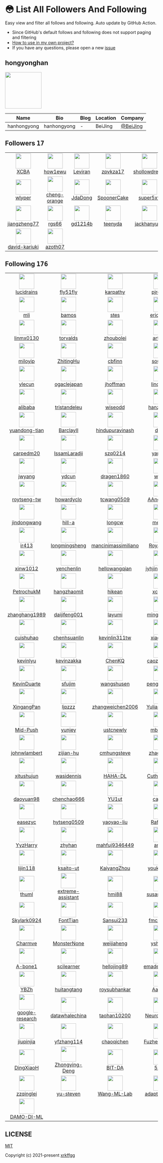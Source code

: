 # 😳 List All Followers And Following

 Easy view and filter all follows and following. Auto update by GitHub Action.

- Since GitHub's default follows and following does not support paging and filtering
- [How to use in my own project?](https://github.com/xrkffgg/list-all-followers-and-following/issues/1)
- If you have any questions, please open a new [issue](https://github.com/xrkffgg/list-all-followers-and-following/issues)

## hongyonghan

<img src="https://avatars.githubusercontent.com/u/53131561?v=4" width="120" />

| Name | Bio | Blog | Location | Company |
| -- | -- | -- | -- | -- |
| hanhongyong | hanhongyong | - | BeiJing | [@BeiJing](https://github.com/BeiJing) |

## Followers <kbd>17</kbd>

<table>
  <tr>
    <td width="150" align="center">
      <a href="https://github.com/XCBA">
        <img src="https://avatars.githubusercontent.com/u/107749581?v=4" width="50" />
        <br />
        XCBA
      </a>
    </td>
    <td width="150" align="center">
      <a href="https://github.com/how1ewu">
        <img src="https://avatars.githubusercontent.com/u/98788152?v=4" width="50" />
        <br />
        how1ewu
      </a>
    </td>
    <td width="150" align="center">
      <a href="https://github.com/Leviran">
        <img src="https://avatars.githubusercontent.com/u/72565002?v=4" width="50" />
        <br />
        Leviran
      </a>
    </td>
    <td width="150" align="center">
      <a href="https://github.com/zpvkza17">
        <img src="https://avatars.githubusercontent.com/u/67278628?v=4" width="50" />
        <br />
        zpvkza17
      </a>
    </td>
    <td width="150" align="center">
      <a href="https://github.com/shollowdream">
        <img src="https://avatars.githubusercontent.com/u/66812066?v=4" width="50" />
        <br />
        shollowdream
      </a>
    </td>
  </tr><tr>
    <td width="150" align="center">
      <a href="https://github.com/wlyper">
        <img src="https://avatars.githubusercontent.com/u/62128180?v=4" width="50" />
        <br />
        wlyper
      </a>
    </td>
    <td width="150" align="center">
      <a href="https://github.com/cheng-orange">
        <img src="https://avatars.githubusercontent.com/u/59793503?v=4" width="50" />
        <br />
        cheng-orange
      </a>
    </td>
    <td width="150" align="center">
      <a href="https://github.com/JdaDong">
        <img src="https://avatars.githubusercontent.com/u/51486235?v=4" width="50" />
        <br />
        JdaDong
      </a>
    </td>
    <td width="150" align="center">
      <a href="https://github.com/SpoonerCake">
        <img src="https://avatars.githubusercontent.com/u/49234232?v=4" width="50" />
        <br />
        SpoonerCake
      </a>
    </td>
    <td width="150" align="center">
      <a href="https://github.com/super5xy">
        <img src="https://avatars.githubusercontent.com/u/47842371?v=4" width="50" />
        <br />
        super5xy
      </a>
    </td>
  </tr><tr>
    <td width="150" align="center">
      <a href="https://github.com/jiangzheng77">
        <img src="https://avatars.githubusercontent.com/u/47706313?v=4" width="50" />
        <br />
        jiangzheng77
      </a>
    </td>
    <td width="150" align="center">
      <a href="https://github.com/rgs66">
        <img src="https://avatars.githubusercontent.com/u/39143290?v=4" width="50" />
        <br />
        rgs66
      </a>
    </td>
    <td width="150" align="center">
      <a href="https://github.com/gd1214b">
        <img src="https://avatars.githubusercontent.com/u/37929478?v=4" width="50" />
        <br />
        gd1214b
      </a>
    </td>
    <td width="150" align="center">
      <a href="https://github.com/teenyda">
        <img src="https://avatars.githubusercontent.com/u/32611864?v=4" width="50" />
        <br />
        teenyda
      </a>
    </td>
    <td width="150" align="center">
      <a href="https://github.com/jackhanyuan">
        <img src="https://avatars.githubusercontent.com/u/24978318?v=4" width="50" />
        <br />
        jackhanyuan
      </a>
    </td>
  </tr><tr>
    <td width="150" align="center">
      <a href="https://github.com/david-kariuki">
        <img src="https://avatars.githubusercontent.com/u/14153276?v=4" width="50" />
        <br />
        david-kariuki
      </a>
    </td>
    <td width="150" align="center">
      <a href="https://github.com/azoth07">
        <img src="https://avatars.githubusercontent.com/u/7674044?v=4" width="50" />
        <br />
        azoth07
      </a>
    </td>
    <td width="150" align="center">
    </td>
    <td width="150" align="center">
    </td>
    <td width="150" align="center">
    </td>
  </tr>
</table>

## Following <kbd>176</kbd>

<table>
  <tr>
    <td width="150" align="center">
      <a href="https://github.com/lucidrains">
        <img src="https://avatars.githubusercontent.com/u/108653?v=4" width="50" />
        <br />
        lucidrains
      </a>
    </td>
    <td width="150" align="center">
      <a href="https://github.com/fly51fly">
        <img src="https://avatars.githubusercontent.com/u/128885?v=4" width="50" />
        <br />
        fly51fly
      </a>
    </td>
    <td width="150" align="center">
      <a href="https://github.com/karpathy">
        <img src="https://avatars.githubusercontent.com/u/241138?v=4" width="50" />
        <br />
        karpathy
      </a>
    </td>
    <td width="150" align="center">
      <a href="https://github.com/pjreddie">
        <img src="https://avatars.githubusercontent.com/u/302108?v=4" width="50" />
        <br />
        pjreddie
      </a>
    </td>
    <td width="150" align="center">
      <a href="https://github.com/goodfeli">
        <img src="https://avatars.githubusercontent.com/u/387866?v=4" width="50" />
        <br />
        goodfeli
      </a>
    </td>
  </tr><tr>
    <td width="150" align="center">
      <a href="https://github.com/mli">
        <img src="https://avatars.githubusercontent.com/u/421857?v=4" width="50" />
        <br />
        mli
      </a>
    </td>
    <td width="150" align="center">
      <a href="https://github.com/bamos">
        <img src="https://avatars.githubusercontent.com/u/707462?v=4" width="50" />
        <br />
        bamos
      </a>
    </td>
    <td width="150" align="center">
      <a href="https://github.com/stes">
        <img src="https://avatars.githubusercontent.com/u/727984?v=4" width="50" />
        <br />
        stes
      </a>
    </td>
    <td width="150" align="center">
      <a href="https://github.com/erictzeng">
        <img src="https://avatars.githubusercontent.com/u/833004?v=4" width="50" />
        <br />
        erictzeng
      </a>
    </td>
    <td width="150" align="center">
      <a href="https://github.com/arunmallya">
        <img src="https://avatars.githubusercontent.com/u/838538?v=4" width="50" />
        <br />
        arunmallya
      </a>
    </td>
  </tr><tr>
    <td width="150" align="center">
      <a href="https://github.com/linmx0130">
        <img src="https://avatars.githubusercontent.com/u/975318?v=4" width="50" />
        <br />
        linmx0130
      </a>
    </td>
    <td width="150" align="center">
      <a href="https://github.com/torvalds">
        <img src="https://avatars.githubusercontent.com/u/1024025?v=4" width="50" />
        <br />
        torvalds
      </a>
    </td>
    <td width="150" align="center">
      <a href="https://github.com/zhoubolei">
        <img src="https://avatars.githubusercontent.com/u/1149687?v=4" width="50" />
        <br />
        zhoubolei
      </a>
    </td>
    <td width="150" align="center">
      <a href="https://github.com/artix41">
        <img src="https://avatars.githubusercontent.com/u/1157968?v=4" width="50" />
        <br />
        artix41
      </a>
    </td>
    <td width="150" align="center">
      <a href="https://github.com/rbgirshick">
        <img src="https://avatars.githubusercontent.com/u/1190634?v=4" width="50" />
        <br />
        rbgirshick
      </a>
    </td>
  </tr><tr>
    <td width="150" align="center">
      <a href="https://github.com/miloyip">
        <img src="https://avatars.githubusercontent.com/u/1195774?v=4" width="50" />
        <br />
        miloyip
      </a>
    </td>
    <td width="150" align="center">
      <a href="https://github.com/ZhitingHu">
        <img src="https://avatars.githubusercontent.com/u/1204484?v=4" width="50" />
        <br />
        ZhitingHu
      </a>
    </td>
    <td width="150" align="center">
      <a href="https://github.com/cbfinn">
        <img src="https://avatars.githubusercontent.com/u/1254657?v=4" width="50" />
        <br />
        cbfinn
      </a>
    </td>
    <td width="150" align="center">
      <a href="https://github.com/soumith">
        <img src="https://avatars.githubusercontent.com/u/1310570?v=4" width="50" />
        <br />
        soumith
      </a>
    </td>
    <td width="150" align="center">
      <a href="https://github.com/rflamary">
        <img src="https://avatars.githubusercontent.com/u/1386873?v=4" width="50" />
        <br />
        rflamary
      </a>
    </td>
  </tr><tr>
    <td width="150" align="center">
      <a href="https://github.com/ylecun">
        <img src="https://avatars.githubusercontent.com/u/1435513?v=4" width="50" />
        <br />
        ylecun
      </a>
    </td>
    <td width="150" align="center">
      <a href="https://github.com/ogaclejapan">
        <img src="https://avatars.githubusercontent.com/u/1496485?v=4" width="50" />
        <br />
        ogaclejapan
      </a>
    </td>
    <td width="150" align="center">
      <a href="https://github.com/jhoffman">
        <img src="https://avatars.githubusercontent.com/u/1610783?v=4" width="50" />
        <br />
        jhoffman
      </a>
    </td>
    <td width="150" align="center">
      <a href="https://github.com/lindahua">
        <img src="https://avatars.githubusercontent.com/u/1900250?v=4" width="50" />
        <br />
        lindahua
      </a>
    </td>
    <td width="150" align="center">
      <a href="https://github.com/junyanz">
        <img src="https://avatars.githubusercontent.com/u/1924757?v=4" width="50" />
        <br />
        junyanz
      </a>
    </td>
  </tr><tr>
    <td width="150" align="center">
      <a href="https://github.com/alibaba">
        <img src="https://avatars.githubusercontent.com/u/1961952?v=4" width="50" />
        <br />
        alibaba
      </a>
    </td>
    <td width="150" align="center">
      <a href="https://github.com/tristandeleu">
        <img src="https://avatars.githubusercontent.com/u/2018752?v=4" width="50" />
        <br />
        tristandeleu
      </a>
    </td>
    <td width="150" align="center">
      <a href="https://github.com/wiseodd">
        <img src="https://avatars.githubusercontent.com/u/2296722?v=4" width="50" />
        <br />
        wiseodd
      </a>
    </td>
    <td width="150" align="center">
      <a href="https://github.com/hanzhaoml">
        <img src="https://avatars.githubusercontent.com/u/2367092?v=4" width="50" />
        <br />
        hanzhaoml
      </a>
    </td>
    <td width="150" align="center">
      <a href="https://github.com/jcjohnson">
        <img src="https://avatars.githubusercontent.com/u/2718714?v=4" width="50" />
        <br />
        jcjohnson
      </a>
    </td>
  </tr><tr>
    <td width="150" align="center">
      <a href="https://github.com/yuandong-tian">
        <img src="https://avatars.githubusercontent.com/u/2973937?v=4" width="50" />
        <br />
        yuandong-tian
      </a>
    </td>
    <td width="150" align="center">
      <a href="https://github.com/BarclayII">
        <img src="https://avatars.githubusercontent.com/u/2978100?v=4" width="50" />
        <br />
        BarclayII
      </a>
    </td>
    <td width="150" align="center">
      <a href="https://github.com/hindupuravinash">
        <img src="https://avatars.githubusercontent.com/u/3033246?v=4" width="50" />
        <br />
        hindupuravinash
      </a>
    </td>
    <td width="150" align="center">
      <a href="https://github.com/ddtm">
        <img src="https://avatars.githubusercontent.com/u/3285481?v=4" width="50" />
        <br />
        ddtm
      </a>
    </td>
    <td width="150" align="center">
      <a href="https://github.com/iamaziz">
        <img src="https://avatars.githubusercontent.com/u/3298308?v=4" width="50" />
        <br />
        iamaziz
      </a>
    </td>
  </tr><tr>
    <td width="150" align="center">
      <a href="https://github.com/carpedm20">
        <img src="https://avatars.githubusercontent.com/u/3346407?v=4" width="50" />
        <br />
        carpedm20
      </a>
    </td>
    <td width="150" align="center">
      <a href="https://github.com/IssamLaradji">
        <img src="https://avatars.githubusercontent.com/u/3382128?v=4" width="50" />
        <br />
        IssamLaradji
      </a>
    </td>
    <td width="150" align="center">
      <a href="https://github.com/szq0214">
        <img src="https://avatars.githubusercontent.com/u/3794909?v=4" width="50" />
        <br />
        szq0214
      </a>
    </td>
    <td width="150" align="center">
      <a href="https://github.com/yaringal">
        <img src="https://avatars.githubusercontent.com/u/3817641?v=4" width="50" />
        <br />
        yaringal
      </a>
    </td>
    <td width="150" align="center">
      <a href="https://github.com/floodsung">
        <img src="https://avatars.githubusercontent.com/u/3880963?v=4" width="50" />
        <br />
        floodsung
      </a>
    </td>
  </tr><tr>
    <td width="150" align="center">
      <a href="https://github.com/jwyang">
        <img src="https://avatars.githubusercontent.com/u/3894247?v=4" width="50" />
        <br />
        jwyang
      </a>
    </td>
    <td width="150" align="center">
      <a href="https://github.com/ydcun">
        <img src="https://avatars.githubusercontent.com/u/4220967?v=4" width="50" />
        <br />
        ydcun
      </a>
    </td>
    <td width="150" align="center">
      <a href="https://github.com/dragen1860">
        <img src="https://avatars.githubusercontent.com/u/4252555?v=4" width="50" />
        <br />
        dragen1860
      </a>
    </td>
    <td width="150" align="center">
      <a href="https://github.com/wtliao">
        <img src="https://avatars.githubusercontent.com/u/4618954?v=4" width="50" />
        <br />
        wtliao
      </a>
    </td>
    <td width="150" align="center">
      <a href="https://github.com/Cadene">
        <img src="https://avatars.githubusercontent.com/u/4681518?v=4" width="50" />
        <br />
        Cadene
      </a>
    </td>
  </tr><tr>
    <td width="150" align="center">
      <a href="https://github.com/roytseng-tw">
        <img src="https://avatars.githubusercontent.com/u/5027936?v=4" width="50" />
        <br />
        roytseng-tw
      </a>
    </td>
    <td width="150" align="center">
      <a href="https://github.com/howardyclo">
        <img src="https://avatars.githubusercontent.com/u/5404410?v=4" width="50" />
        <br />
        howardyclo
      </a>
    </td>
    <td width="150" align="center">
      <a href="https://github.com/tcwang0509">
        <img src="https://avatars.githubusercontent.com/u/5497944?v=4" width="50" />
        <br />
        tcwang0509
      </a>
    </td>
    <td width="150" align="center">
      <a href="https://github.com/AAnoosheh">
        <img src="https://avatars.githubusercontent.com/u/5615503?v=4" width="50" />
        <br />
        AAnoosheh
      </a>
    </td>
    <td width="150" align="center">
      <a href="https://github.com/shurans">
        <img src="https://avatars.githubusercontent.com/u/5804738?v=4" width="50" />
        <br />
        shurans
      </a>
    </td>
  </tr><tr>
    <td width="150" align="center">
      <a href="https://github.com/jindongwang">
        <img src="https://avatars.githubusercontent.com/u/6158206?v=4" width="50" />
        <br />
        jindongwang
      </a>
    </td>
    <td width="150" align="center">
      <a href="https://github.com/hill-a">
        <img src="https://avatars.githubusercontent.com/u/6171343?v=4" width="50" />
        <br />
        hill-a
      </a>
    </td>
    <td width="150" align="center">
      <a href="https://github.com/longcw">
        <img src="https://avatars.githubusercontent.com/u/6198400?v=4" width="50" />
        <br />
        longcw
      </a>
    </td>
    <td width="150" align="center">
      <a href="https://github.com/meetps">
        <img src="https://avatars.githubusercontent.com/u/6251729?v=4" width="50" />
        <br />
        meetps
      </a>
    </td>
    <td width="150" align="center">
      <a href="https://github.com/ChenglongChen">
        <img src="https://avatars.githubusercontent.com/u/6316171?v=4" width="50" />
        <br />
        ChenglongChen
      </a>
    </td>
  </tr><tr>
    <td width="150" align="center">
      <a href="https://github.com/ir413">
        <img src="https://avatars.githubusercontent.com/u/6415258?v=4" width="50" />
        <br />
        ir413
      </a>
    </td>
    <td width="150" align="center">
      <a href="https://github.com/longmingsheng">
        <img src="https://avatars.githubusercontent.com/u/6441121?v=4" width="50" />
        <br />
        longmingsheng
      </a>
    </td>
    <td width="150" align="center">
      <a href="https://github.com/mancinimassimiliano">
        <img src="https://avatars.githubusercontent.com/u/6758182?v=4" width="50" />
        <br />
        mancinimassimiliano
      </a>
    </td>
    <td width="150" align="center">
      <a href="https://github.com/RoyalVane">
        <img src="https://avatars.githubusercontent.com/u/6834885?v=4" width="50" />
        <br />
        RoyalVane
      </a>
    </td>
    <td width="150" align="center">
      <a href="https://github.com/nasimrahaman">
        <img src="https://avatars.githubusercontent.com/u/7032458?v=4" width="50" />
        <br />
        nasimrahaman
      </a>
    </td>
  </tr><tr>
    <td width="150" align="center">
      <a href="https://github.com/xinw1012">
        <img src="https://avatars.githubusercontent.com/u/7043460?v=4" width="50" />
        <br />
        xinw1012
      </a>
    </td>
    <td width="150" align="center">
      <a href="https://github.com/yenchenlin">
        <img src="https://avatars.githubusercontent.com/u/7057863?v=4" width="50" />
        <br />
        yenchenlin
      </a>
    </td>
    <td width="150" align="center">
      <a href="https://github.com/hellowangqian">
        <img src="https://avatars.githubusercontent.com/u/7327614?v=4" width="50" />
        <br />
        hellowangqian
      </a>
    </td>
    <td width="150" align="center">
      <a href="https://github.com/jyhjinghwang">
        <img src="https://avatars.githubusercontent.com/u/7334548?v=4" width="50" />
        <br />
        jyhjinghwang
      </a>
    </td>
    <td width="150" align="center">
      <a href="https://github.com/yyuanad">
        <img src="https://avatars.githubusercontent.com/u/7336485?v=4" width="50" />
        <br />
        yyuanad
      </a>
    </td>
  </tr><tr>
    <td width="150" align="center">
      <a href="https://github.com/PetrochukM">
        <img src="https://avatars.githubusercontent.com/u/7424737?v=4" width="50" />
        <br />
        PetrochukM
      </a>
    </td>
    <td width="150" align="center">
      <a href="https://github.com/hangzhaomit">
        <img src="https://avatars.githubusercontent.com/u/7707670?v=4" width="50" />
        <br />
        hangzhaomit
      </a>
    </td>
    <td width="150" align="center">
      <a href="https://github.com/hikean">
        <img src="https://avatars.githubusercontent.com/u/7871955?v=4" width="50" />
        <br />
        hikean
      </a>
    </td>
    <td width="150" align="center">
      <a href="https://github.com/xcpeng">
        <img src="https://avatars.githubusercontent.com/u/7874222?v=4" width="50" />
        <br />
        xcpeng
      </a>
    </td>
    <td width="150" align="center">
      <a href="https://github.com/wzsong17">
        <img src="https://avatars.githubusercontent.com/u/7880567?v=4" width="50" />
        <br />
        wzsong17
      </a>
    </td>
  </tr><tr>
    <td width="150" align="center">
      <a href="https://github.com/zhanghang1989">
        <img src="https://avatars.githubusercontent.com/u/8041160?v=4" width="50" />
        <br />
        zhanghang1989
      </a>
    </td>
    <td width="150" align="center">
      <a href="https://github.com/daijifeng001">
        <img src="https://avatars.githubusercontent.com/u/8341653?v=4" width="50" />
        <br />
        daijifeng001
      </a>
    </td>
    <td width="150" align="center">
      <a href="https://github.com/layumi">
        <img src="https://avatars.githubusercontent.com/u/8390471?v=4" width="50" />
        <br />
        layumi
      </a>
    </td>
    <td width="150" align="center">
      <a href="https://github.com/mingyuliutw">
        <img src="https://avatars.githubusercontent.com/u/8594682?v=4" width="50" />
        <br />
        mingyuliutw
      </a>
    </td>
    <td width="150" align="center">
      <a href="https://github.com/jvanvugt">
        <img src="https://avatars.githubusercontent.com/u/8615579?v=4" width="50" />
        <br />
        jvanvugt
      </a>
    </td>
  </tr><tr>
    <td width="150" align="center">
      <a href="https://github.com/cuishuhao">
        <img src="https://avatars.githubusercontent.com/u/9152900?v=4" width="50" />
        <br />
        cuishuhao
      </a>
    </td>
    <td width="150" align="center">
      <a href="https://github.com/chenhsuanlin">
        <img src="https://avatars.githubusercontent.com/u/9806735?v=4" width="50" />
        <br />
        chenhsuanlin
      </a>
    </td>
    <td width="150" align="center">
      <a href="https://github.com/kevinlin311tw">
        <img src="https://avatars.githubusercontent.com/u/9973040?v=4" width="50" />
        <br />
        kevinlin311tw
      </a>
    </td>
    <td width="150" align="center">
      <a href="https://github.com/xiaolonw">
        <img src="https://avatars.githubusercontent.com/u/10133277?v=4" width="50" />
        <br />
        xiaolonw
      </a>
    </td>
    <td width="150" align="center">
      <a href="https://github.com/fungtion">
        <img src="https://avatars.githubusercontent.com/u/10267392?v=4" width="50" />
        <br />
        fungtion
      </a>
    </td>
  </tr><tr>
    <td width="150" align="center">
      <a href="https://github.com/kevinlyu">
        <img src="https://avatars.githubusercontent.com/u/10331215?v=4" width="50" />
        <br />
        kevinlyu
      </a>
    </td>
    <td width="150" align="center">
      <a href="https://github.com/kevinzakka">
        <img src="https://avatars.githubusercontent.com/u/10518920?v=4" width="50" />
        <br />
        kevinzakka
      </a>
    </td>
    <td width="150" align="center">
      <a href="https://github.com/ChenKQ">
        <img src="https://avatars.githubusercontent.com/u/10692989?v=4" width="50" />
        <br />
        ChenKQ
      </a>
    </td>
    <td width="150" align="center">
      <a href="https://github.com/caozhangjie">
        <img src="https://avatars.githubusercontent.com/u/10905817?v=4" width="50" />
        <br />
        caozhangjie
      </a>
    </td>
    <td width="150" align="center">
      <a href="https://github.com/KaimingHe">
        <img src="https://avatars.githubusercontent.com/u/11435359?v=4" width="50" />
        <br />
        KaimingHe
      </a>
    </td>
  </tr><tr>
    <td width="150" align="center">
      <a href="https://github.com/KevinDuarte">
        <img src="https://avatars.githubusercontent.com/u/11702197?v=4" width="50" />
        <br />
        KevinDuarte
      </a>
    </td>
    <td width="150" align="center">
      <a href="https://github.com/sfujim">
        <img src="https://avatars.githubusercontent.com/u/12649111?v=4" width="50" />
        <br />
        sfujim
      </a>
    </td>
    <td width="150" align="center">
      <a href="https://github.com/wangshusen">
        <img src="https://avatars.githubusercontent.com/u/12660689?v=4" width="50" />
        <br />
        wangshusen
      </a>
    </td>
    <td width="150" align="center">
      <a href="https://github.com/peng-zhihui">
        <img src="https://avatars.githubusercontent.com/u/12994887?v=4" width="50" />
        <br />
        peng-zhihui
      </a>
    </td>
    <td width="150" align="center">
      <a href="https://github.com/lemairecarl">
        <img src="https://avatars.githubusercontent.com/u/13444373?v=4" width="50" />
        <br />
        lemairecarl
      </a>
    </td>
  </tr><tr>
    <td width="150" align="center">
      <a href="https://github.com/XingangPan">
        <img src="https://avatars.githubusercontent.com/u/13579537?v=4" width="50" />
        <br />
        XingangPan
      </a>
    </td>
    <td width="150" align="center">
      <a href="https://github.com/ljpzzz">
        <img src="https://avatars.githubusercontent.com/u/13940977?v=4" width="50" />
        <br />
        ljpzzz
      </a>
    </td>
    <td width="150" align="center">
      <a href="https://github.com/zhangweichen2006">
        <img src="https://avatars.githubusercontent.com/u/14069331?v=4" width="50" />
        <br />
        zhangweichen2006
      </a>
    </td>
    <td width="150" align="center">
      <a href="https://github.com/Yuliang-Zou">
        <img src="https://avatars.githubusercontent.com/u/14304413?v=4" width="50" />
        <br />
        Yuliang-Zou
      </a>
    </td>
    <td width="150" align="center">
      <a href="https://github.com/openai">
        <img src="https://avatars.githubusercontent.com/u/14957082?v=4" width="50" />
        <br />
        openai
      </a>
    </td>
  </tr><tr>
    <td width="150" align="center">
      <a href="https://github.com/Mid-Push">
        <img src="https://avatars.githubusercontent.com/u/15361574?v=4" width="50" />
        <br />
        Mid-Push
      </a>
    </td>
    <td width="150" align="center">
      <a href="https://github.com/yunjey">
        <img src="https://avatars.githubusercontent.com/u/15663219?v=4" width="50" />
        <br />
        yunjey
      </a>
    </td>
    <td width="150" align="center">
      <a href="https://github.com/ustcnewly">
        <img src="https://avatars.githubusercontent.com/u/15941611?v=4" width="50" />
        <br />
        ustcnewly
      </a>
    </td>
    <td width="150" align="center">
      <a href="https://github.com/mbadry1">
        <img src="https://avatars.githubusercontent.com/u/16426491?v=4" width="50" />
        <br />
        mbadry1
      </a>
    </td>
    <td width="150" align="center">
      <a href="https://github.com/phquang">
        <img src="https://avatars.githubusercontent.com/u/16700047?v=4" width="50" />
        <br />
        phquang
      </a>
    </td>
  </tr><tr>
    <td width="150" align="center">
      <a href="https://github.com/johnwlambert">
        <img src="https://avatars.githubusercontent.com/u/16724970?v=4" width="50" />
        <br />
        johnwlambert
      </a>
    </td>
    <td width="150" align="center">
      <a href="https://github.com/zijian-hu">
        <img src="https://avatars.githubusercontent.com/u/16883354?v=4" width="50" />
        <br />
        zijian-hu
      </a>
    </td>
    <td width="150" align="center">
      <a href="https://github.com/cmhungsteve">
        <img src="https://avatars.githubusercontent.com/u/17039429?v=4" width="50" />
        <br />
        cmhungsteve
      </a>
    </td>
    <td width="150" align="center">
      <a href="https://github.com/zhaoxin94">
        <img src="https://avatars.githubusercontent.com/u/17290908?v=4" width="50" />
        <br />
        zhaoxin94
      </a>
    </td>
    <td width="150" align="center">
      <a href="https://github.com/yichuan9527">
        <img src="https://avatars.githubusercontent.com/u/17669470?v=4" width="50" />
        <br />
        yichuan9527
      </a>
    </td>
  </tr><tr>
    <td width="150" align="center">
      <a href="https://github.com/xjtushujun">
        <img src="https://avatars.githubusercontent.com/u/17907867?v=4" width="50" />
        <br />
        xjtushujun
      </a>
    </td>
    <td width="150" align="center">
      <a href="https://github.com/wasidennis">
        <img src="https://avatars.githubusercontent.com/u/18225595?v=4" width="50" />
        <br />
        wasidennis
      </a>
    </td>
    <td width="150" align="center">
      <a href="https://github.com/HAHA-DL">
        <img src="https://avatars.githubusercontent.com/u/18346093?v=4" width="50" />
        <br />
        HAHA-DL
      </a>
    </td>
    <td width="150" align="center">
      <a href="https://github.com/CuthbertCai">
        <img src="https://avatars.githubusercontent.com/u/18358406?v=4" width="50" />
        <br />
        CuthbertCai
      </a>
    </td>
    <td width="150" align="center">
      <a href="https://github.com/yuhuayc">
        <img src="https://avatars.githubusercontent.com/u/18379208?v=4" width="50" />
        <br />
        yuhuayc
      </a>
    </td>
  </tr><tr>
    <td width="150" align="center">
      <a href="https://github.com/daoyuan98">
        <img src="https://avatars.githubusercontent.com/u/19143104?v=4" width="50" />
        <br />
        daoyuan98
      </a>
    </td>
    <td width="150" align="center">
      <a href="https://github.com/chenchao666">
        <img src="https://avatars.githubusercontent.com/u/19189439?v=4" width="50" />
        <br />
        chenchao666
      </a>
    </td>
    <td width="150" align="center">
      <a href="https://github.com/YU1ut">
        <img src="https://avatars.githubusercontent.com/u/19549807?v=4" width="50" />
        <br />
        YU1ut
      </a>
    </td>
    <td width="150" align="center">
      <a href="https://github.com/canyilu">
        <img src="https://avatars.githubusercontent.com/u/19604045?v=4" width="50" />
        <br />
        canyilu
      </a>
    </td>
    <td width="150" align="center">
      <a href="https://github.com/yzou2">
        <img src="https://avatars.githubusercontent.com/u/20036855?v=4" width="50" />
        <br />
        yzou2
      </a>
    </td>
  </tr><tr>
    <td width="150" align="center">
      <a href="https://github.com/easezyc">
        <img src="https://avatars.githubusercontent.com/u/20279673?v=4" width="50" />
        <br />
        easezyc
      </a>
    </td>
    <td width="150" align="center">
      <a href="https://github.com/hytseng0509">
        <img src="https://avatars.githubusercontent.com/u/20281576?v=4" width="50" />
        <br />
        hytseng0509
      </a>
    </td>
    <td width="150" align="center">
      <a href="https://github.com/yaoyao-liu">
        <img src="https://avatars.githubusercontent.com/u/20499376?v=4" width="50" />
        <br />
        yaoyao-liu
      </a>
    </td>
    <td width="150" align="center">
      <a href="https://github.com/Rafael1s">
        <img src="https://avatars.githubusercontent.com/u/20628246?v=4" width="50" />
        <br />
        Rafael1s
      </a>
    </td>
    <td width="150" align="center">
      <a href="https://github.com/vinodkkurmi">
        <img src="https://avatars.githubusercontent.com/u/20721737?v=4" width="50" />
        <br />
        vinodkkurmi
      </a>
    </td>
  </tr><tr>
    <td width="150" align="center">
      <a href="https://github.com/YyzHarry">
        <img src="https://avatars.githubusercontent.com/u/20859049?v=4" width="50" />
        <br />
        YyzHarry
      </a>
    </td>
    <td width="150" align="center">
      <a href="https://github.com/zhyhan">
        <img src="https://avatars.githubusercontent.com/u/21017200?v=4" width="50" />
        <br />
        zhyhan
      </a>
    </td>
    <td width="150" align="center">
      <a href="https://github.com/mahfuj9346449">
        <img src="https://avatars.githubusercontent.com/u/22044404?v=4" width="50" />
        <br />
        mahfuj9346449
      </a>
    </td>
    <td width="150" align="center">
      <a href="https://github.com/amusi">
        <img src="https://avatars.githubusercontent.com/u/22436957?v=4" width="50" />
        <br />
        amusi
      </a>
    </td>
    <td width="150" align="center">
      <a href="https://github.com/vaibhavnaagar">
        <img src="https://avatars.githubusercontent.com/u/22620738?v=4" width="50" />
        <br />
        vaibhavnaagar
      </a>
    </td>
  </tr><tr>
    <td width="150" align="center">
      <a href="https://github.com/lijin118">
        <img src="https://avatars.githubusercontent.com/u/22785405?v=4" width="50" />
        <br />
        lijin118
      </a>
    </td>
    <td width="150" align="center">
      <a href="https://github.com/ksaito-ut">
        <img src="https://avatars.githubusercontent.com/u/22871553?v=4" width="50" />
        <br />
        ksaito-ut
      </a>
    </td>
    <td width="150" align="center">
      <a href="https://github.com/KaiyangZhou">
        <img src="https://avatars.githubusercontent.com/u/22972972?v=4" width="50" />
        <br />
        KaiyangZhou
      </a>
    </td>
    <td width="150" align="center">
      <a href="https://github.com/youkaichao">
        <img src="https://avatars.githubusercontent.com/u/23236638?v=4" width="50" />
        <br />
        youkaichao
      </a>
    </td>
    <td width="150" align="center">
      <a href="https://github.com/yuleiniu">
        <img src="https://avatars.githubusercontent.com/u/23349888?v=4" width="50" />
        <br />
        yuleiniu
      </a>
    </td>
  </tr><tr>
    <td width="150" align="center">
      <a href="https://github.com/thuml">
        <img src="https://avatars.githubusercontent.com/u/23359141?v=4" width="50" />
        <br />
        thuml
      </a>
    </td>
    <td width="150" align="center">
      <a href="https://github.com/extreme-assistant">
        <img src="https://avatars.githubusercontent.com/u/23378199?v=4" width="50" />
        <br />
        extreme-assistant
      </a>
    </td>
    <td width="150" align="center">
      <a href="https://github.com/hmi88">
        <img src="https://avatars.githubusercontent.com/u/23426113?v=4" width="50" />
        <br />
        hmi88
      </a>
    </td>
    <td width="150" align="center">
      <a href="https://github.com/susanli2016">
        <img src="https://avatars.githubusercontent.com/u/24217243?v=4" width="50" />
        <br />
        susanli2016
      </a>
    </td>
    <td width="150" align="center">
      <a href="https://github.com/KaihuaTang">
        <img src="https://avatars.githubusercontent.com/u/24402685?v=4" width="50" />
        <br />
        KaihuaTang
      </a>
    </td>
  </tr><tr>
    <td width="150" align="center">
      <a href="https://github.com/Skylark0924">
        <img src="https://avatars.githubusercontent.com/u/24936522?v=4" width="50" />
        <br />
        Skylark0924
      </a>
    </td>
    <td width="150" align="center">
      <a href="https://github.com/FontTian">
        <img src="https://avatars.githubusercontent.com/u/26818667?v=4" width="50" />
        <br />
        FontTian
      </a>
    </td>
    <td width="150" align="center">
      <a href="https://github.com/Sansui233">
        <img src="https://avatars.githubusercontent.com/u/27474981?v=4" width="50" />
        <br />
        Sansui233
      </a>
    </td>
    <td width="150" align="center">
      <a href="https://github.com/fmcarlucci">
        <img src="https://avatars.githubusercontent.com/u/27766473?v=4" width="50" />
        <br />
        fmcarlucci
      </a>
    </td>
    <td width="150" align="center">
      <a href="https://github.com/LovelyBuggies">
        <img src="https://avatars.githubusercontent.com/u/29083689?v=4" width="50" />
        <br />
        LovelyBuggies
      </a>
    </td>
  </tr><tr>
    <td width="150" align="center">
      <a href="https://github.com/Charmve">
        <img src="https://avatars.githubusercontent.com/u/29084184?v=4" width="50" />
        <br />
        Charmve
      </a>
    </td>
    <td width="150" align="center">
      <a href="https://github.com/MonsterNone">
        <img src="https://avatars.githubusercontent.com/u/29427250?v=4" width="50" />
        <br />
        MonsterNone
      </a>
    </td>
    <td width="150" align="center">
      <a href="https://github.com/weijiaheng">
        <img src="https://avatars.githubusercontent.com/u/31925750?v=4" width="50" />
        <br />
        weijiaheng
      </a>
    </td>
    <td width="150" align="center">
      <a href="https://github.com/yshen22">
        <img src="https://avatars.githubusercontent.com/u/32374479?v=4" width="50" />
        <br />
        yshen22
      </a>
    </td>
    <td width="150" align="center">
      <a href="https://github.com/Wangt-CN">
        <img src="https://avatars.githubusercontent.com/u/32795963?v=4" width="50" />
        <br />
        Wangt-CN
      </a>
    </td>
  </tr><tr>
    <td width="150" align="center">
      <a href="https://github.com/A-bone1">
        <img src="https://avatars.githubusercontent.com/u/33772094?v=4" width="50" />
        <br />
        A-bone1
      </a>
    </td>
    <td width="150" align="center">
      <a href="https://github.com/scilearner">
        <img src="https://avatars.githubusercontent.com/u/33806048?v=4" width="50" />
        <br />
        scilearner
      </a>
    </td>
    <td width="150" align="center">
      <a href="https://github.com/hellojing89">
        <img src="https://avatars.githubusercontent.com/u/37859707?v=4" width="50" />
        <br />
        hellojing89
      </a>
    </td>
    <td width="150" align="center">
      <a href="https://github.com/emadeldeen24">
        <img src="https://avatars.githubusercontent.com/u/37911596?v=4" width="50" />
        <br />
        emadeldeen24
      </a>
    </td>
    <td width="150" align="center">
      <a href="https://github.com/qianrusun1015">
        <img src="https://avatars.githubusercontent.com/u/39019156?v=4" width="50" />
        <br />
        qianrusun1015
      </a>
    </td>
  </tr><tr>
    <td width="150" align="center">
      <a href="https://github.com/YBZh">
        <img src="https://avatars.githubusercontent.com/u/41507970?v=4" width="50" />
        <br />
        YBZh
      </a>
    </td>
    <td width="150" align="center">
      <a href="https://github.com/huitangtang">
        <img src="https://avatars.githubusercontent.com/u/42053362?v=4" width="50" />
        <br />
        huitangtang
      </a>
    </td>
    <td width="150" align="center">
      <a href="https://github.com/roysubhankar">
        <img src="https://avatars.githubusercontent.com/u/42292050?v=4" width="50" />
        <br />
        roysubhankar
      </a>
    </td>
    <td width="150" align="center">
      <a href="https://github.com/AadSah">
        <img src="https://avatars.githubusercontent.com/u/42816120?v=4" width="50" />
        <br />
        AadSah
      </a>
    </td>
    <td width="150" align="center">
      <a href="https://github.com/kmakise">
        <img src="https://avatars.githubusercontent.com/u/43256731?v=4" width="50" />
        <br />
        kmakise
      </a>
    </td>
  </tr><tr>
    <td width="150" align="center">
      <a href="https://github.com/google-research">
        <img src="https://avatars.githubusercontent.com/u/43830688?v=4" width="50" />
        <br />
        google-research
      </a>
    </td>
    <td width="150" align="center">
      <a href="https://github.com/datawhalechina">
        <img src="https://avatars.githubusercontent.com/u/46047812?v=4" width="50" />
        <br />
        datawhalechina
      </a>
    </td>
    <td width="150" align="center">
      <a href="https://github.com/taohan10200">
        <img src="https://avatars.githubusercontent.com/u/46162738?v=4" width="50" />
        <br />
        taohan10200
      </a>
    </td>
    <td width="150" align="center">
      <a href="https://github.com/NeuronDance">
        <img src="https://avatars.githubusercontent.com/u/47145013?v=4" width="50" />
        <br />
        NeuronDance
      </a>
    </td>
    <td width="150" align="center">
      <a href="https://github.com/chenchau">
        <img src="https://avatars.githubusercontent.com/u/48696007?v=4" width="50" />
        <br />
        chenchau
      </a>
    </td>
  </tr><tr>
    <td width="150" align="center">
      <a href="https://github.com/jiupinjia">
        <img src="https://avatars.githubusercontent.com/u/51430557?v=4" width="50" />
        <br />
        jiupinjia
      </a>
    </td>
    <td width="150" align="center">
      <a href="https://github.com/yfzhang114">
        <img src="https://avatars.githubusercontent.com/u/53161950?v=4" width="50" />
        <br />
        yfzhang114
      </a>
    </td>
    <td width="150" align="center">
      <a href="https://github.com/chaoqichen">
        <img src="https://avatars.githubusercontent.com/u/53174598?v=4" width="50" />
        <br />
        chaoqichen
      </a>
    </td>
    <td width="150" align="center">
      <a href="https://github.com/FuzhenZhuang">
        <img src="https://avatars.githubusercontent.com/u/53433080?v=4" width="50" />
        <br />
        FuzhenZhuang
      </a>
    </td>
    <td width="150" align="center">
      <a href="https://github.com/XIU2">
        <img src="https://avatars.githubusercontent.com/u/54703944?v=4" width="50" />
        <br />
        XIU2
      </a>
    </td>
  </tr><tr>
    <td width="150" align="center">
      <a href="https://github.com/DingXiaoH">
        <img src="https://avatars.githubusercontent.com/u/55726946?v=4" width="50" />
        <br />
        DingXiaoH
      </a>
    </td>
    <td width="150" align="center">
      <a href="https://github.com/Zhongying-Deng">
        <img src="https://avatars.githubusercontent.com/u/58741831?v=4" width="50" />
        <br />
        Zhongying-Deng
      </a>
    </td>
    <td width="150" align="center">
      <a href="https://github.com/BIT-DA">
        <img src="https://avatars.githubusercontent.com/u/59510937?v=4" width="50" />
        <br />
        BIT-DA
      </a>
    </td>
    <td width="150" align="center">
      <a href="https://github.com/52CV">
        <img src="https://avatars.githubusercontent.com/u/62801906?v=4" width="50" />
        <br />
        52CV
      </a>
    </td>
    <td width="150" align="center">
      <a href="https://github.com/Busa-yifan">
        <img src="https://avatars.githubusercontent.com/u/69914838?v=4" width="50" />
        <br />
        Busa-yifan
      </a>
    </td>
  </tr><tr>
    <td width="150" align="center">
      <a href="https://github.com/zzqinglei">
        <img src="https://avatars.githubusercontent.com/u/75826124?v=4" width="50" />
        <br />
        zzqinglei
      </a>
    </td>
    <td width="150" align="center">
      <a href="https://github.com/yu-steven">
        <img src="https://avatars.githubusercontent.com/u/78414278?v=4" width="50" />
        <br />
        yu-steven
      </a>
    </td>
    <td width="150" align="center">
      <a href="https://github.com/Wang-ML-Lab">
        <img src="https://avatars.githubusercontent.com/u/85480432?v=4" width="50" />
        <br />
        Wang-ML-Lab
      </a>
    </td>
    <td width="150" align="center">
      <a href="https://github.com/adapt-python">
        <img src="https://avatars.githubusercontent.com/u/86614251?v=4" width="50" />
        <br />
        adapt-python
      </a>
    </td>
    <td width="150" align="center">
      <a href="https://github.com/houlaoshi">
        <img src="https://avatars.githubusercontent.com/u/91710788?v=4" width="50" />
        <br />
        houlaoshi
      </a>
    </td>
  </tr><tr>
    <td width="150" align="center">
      <a href="https://github.com/DAMO-DI-ML">
        <img src="https://avatars.githubusercontent.com/u/95827885?v=4" width="50" />
        <br />
        DAMO-DI-ML
      </a>
    </td>
    <td width="150" align="center">
    </td>
    <td width="150" align="center">
    </td>
    <td width="150" align="center">
    </td>
    <td width="150" align="center">
    </td>
  </tr>
</table>

## LICENSE

[MIT](https://github.com/xrkffgg/list-all-followers-and-following/blob/main/LICENSE)

Copyright (c) 2021-present [xrkffgg](https://github.com/xrkffgg)

